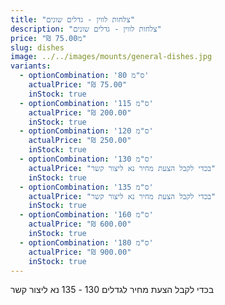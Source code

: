 ```yaml
---
title: "צלחות לווין - גדלים שונים"
description: "צלחות לווין - גדלים שונים"
price: "₪ 75.00מ"
slug: dishes
image: ../../images/mounts/general-dishes.jpg
variants:
  - optionCombination: '80 ס"מ'
    actualPrice: "₪ 75.00"
    inStock: true
  - optionCombination: '115 ס"מ'
    actualPrice: "₪ 200.00"
    inStock: true
  - optionCombination: '120 ס"מ'
    actualPrice: "₪ 250.00"
    inStock: true
  - optionCombination: '130 ס"מ'
    actualPrice: "בכדי לקבל הצעת מחיר נא ליצור קשר"
    inStock: true
  - optionCombination: '135 ס"מ'
    actualPrice: "בכדי לקבל הצעת מחיר נא ליצור קשר"
    inStock: true
  - optionCombination: '160 ס"מ'
    actualPrice: "₪ 600.00"
    inStock: true
  - optionCombination: '180 ס"מ'
    actualPrice: "₪ 900.00"
    inStock: true
---
```


בכדי לקבל הצעת מחיר לגדלים 130 - 135 נא ליצור קשר

